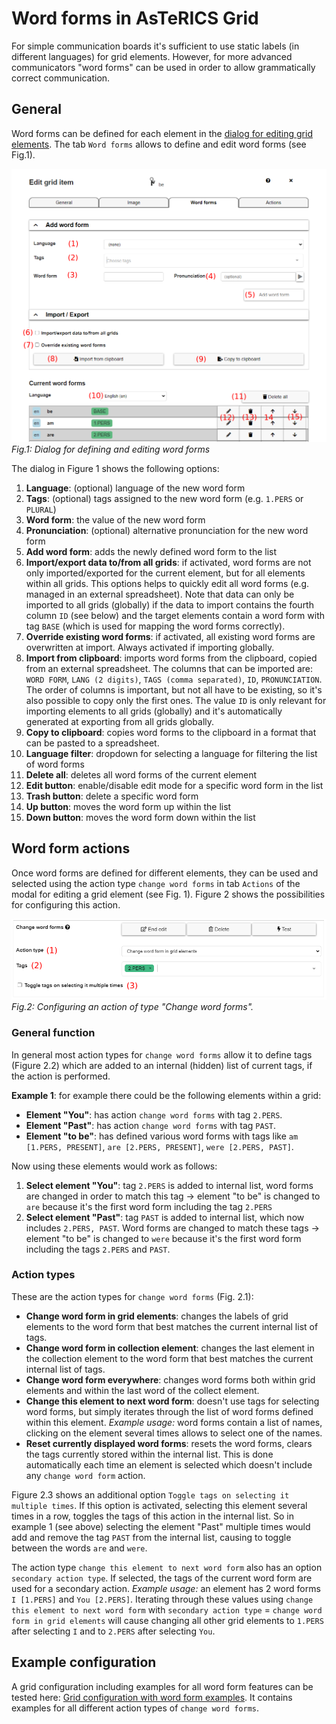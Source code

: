 # Word forms in AsTeRICS Grid

For simple communication boards it's sufficient to use static labels (in different languages) for grid elements. However, for more advanced communicators "word forms" can be used in order to allow grammatically correct communication.

## General
Word forms can be defined for each element in the [dialog for editing grid elements](03_appearance_layout.md#editing-grid-elements). The tab `Word forms` allows to define and edit word forms (see Fig.1).

![edit view](./img/word-forms-modal.png)
*Fig.1: Dialog for defining and editing word forms*

The dialog in Figure 1 shows the following options:
1. **Language**: (optional) language of the new word form
2. **Tags**: (optional) tags assigned to the new word form (e.g. `1.PERS` or `PLURAL`)
3. **Word form**: the value of the new word form
4. **Pronunciation**: (optional) alternative pronunciation for the new word form
5. **Add word form**: adds the newly defined word form to the list
6. **Import/export data to/from all grids**: if activated, word forms are not only imported/exported for the current element, but for all elements within all grids. This options helps to quickly edit all word forms (e.g. managed in an external spreadsheet). Note that data can only be imported to all grids (globally) if the data to import contains the fourth column `ID` (see below) and the target elements contain a word form with tag `BASE` (which is used for mapping the word forms correctly).
7. **Override existing word forms**: if activated, all existing word forms are overwritten at import. Always activated if importing globally.
8. **Import from clipboard**: imports word forms from the clipboard, copied from an external spreadsheet. The columns that can be imported are: `WORD FORM`, `LANG (2 digits)`, `TAGS (comma separated)`, `ID`, `PRONUNCIATION`. The order of columns is important, but not all have to be existing, so it's also possible to copy only the first ones. The value `ID` is only relevant for importing elements to all grids (globally) and it's automatically generated at exporting from all grids globally.
9. **Copy to clipboard**: copies word forms to the clipboard in a format that can be pasted to a spreadsheet.
10. **Language filter**: dropdown for selecting a language for filtering the list of word forms
11. **Delete all**: deletes all word forms of the current element
12. **Edit button**: enable/disable edit mode for a specific word form in the list
13. **Trash button**: delete a specific word form
14. **Up button**: moves the word form up within the list
15. **Down button**: moves the word form down within the list

## Word form actions
Once word forms are defined for different elements, they can be used and selected using the action type `change word forms` in tab `Actions` of the modal for editing a grid element (see Fig. 1). Figure 2 shows the possibilities for configuring this action.

![edit view](./img/action-word-forms.png)
*Fig.2: Configuring an action of type "Change word forms".*

### General function
In general most action types for `change word forms` allow it to define tags (Figure 2.2) which are added to an internal (hidden) list of current tags, if the action is performed.

**Example 1**: for example there could be the following elements within a grid:
* **Element "You"**: has action `change word forms` with tag `2.PERS`.
* **Element "Past"**: has action `change word forms` with tag `PAST`.
* **Element "to be"**: has defined various word forms with tags like `am [1.PERS, PRESENT]`, `are [2.PERS, PRESENT]`, `were [2.PERS, PAST]`.

Now using these elements would work as follows:
1. **Select element "You"**: tag `2.PERS` is added to internal list, word forms are changed in order to match this tag -> element "to be" is changed to `are` because it's the first word form including the tag `2.PERS`
2. **Select element "Past"**: tag `PAST` is added to internal list, which now includes `2.PERS, PAST`. Word forms are changed to match these tags -> element "to be" is changed to `were` because it's the first word form including the tags `2.PERS` and `PAST`.

### Action types
These are the action types for `change word forms` (Fig. 2.1):
* **Change word form in grid elements**: changes the labels of grid elements to the word form that best matches the current internal list of tags.
* **Change word form in collection element**: changes the last element in the collection element to the word form that best matches the current internal list of tags.
* **Change word form everywhere**: changes word forms both within grid elements and within the last word of the collect element.
* **Change this element to next word form**: doesn't use tags for selecting word forms, but simply iterates through the list of word forms defined within this element. *Example usage:* word forms contain a list of names, clicking on the element several times allows to select one of the names.
* **Reset currently displayed word forms**: resets the word forms, clears the tags currently stored within the internal list. This is done automatically each time an element is selected which doesn't include any `change word form` action.

Figure 2.3 shows an additional option `Toggle tags on selecting it multiple times`. If this option is activated, selecting this element several times in a row, toggles the tags of this action in the internal list. So in example 1 (see above) selecting the element "Past" multiple times would add and remove the tag `PAST` from the internal list, causing to toggle between the words `are` and `were`.

The action type `change this element to next word form` also has an option `secondary action type`. If selected, the tags of the current word form are used for a secondary action. *Example usage:* an element has 2 word forms `I [1.PERS]` and `You [2.PERS]`. Iterating through these values using `change this element to next word form` with `secondary action type` = `change word form in grid elements` will cause changing all other grid elements to `1.PERS` after selecting `I` and to `2.PERS` after selecting `You`.

## Example configuration
A grid configuration including examples for all word form features can be tested here:
<a href="https://grid.asterics.eu/?gridset_filename=grammar-demos.grd.json">Grid configuration with word form examples</a>. It contains examples for all different action types of `change word forms`.